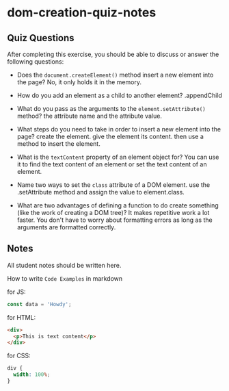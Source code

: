 # dom-creation-quiz-notes

## Quiz Questions

After completing this exercise, you should be able to discuss or answer the following questions:

- Does the `document.createElement()` method insert a new element into the page?
  No, it only holds it in the memory.

- How do you add an element as a child to another element?
  .appendChild

- What do you pass as the arguments to the `element.setAttribute()` method?
  the attribute name and the attribute value.

- What steps do you need to take in order to insert a new element into the page?
  create the element. give the element its content. then use a method to insert the element.

- What is the `textContent` property of an element object for?
  You can use it to find the text content of an element or set the text content of an element.

- Name two ways to set the `class` attribute of a DOM element.
  use the .setAttribute method and assign the value to element.class.

- What are two advantages of defining a function to do create something (like the work of creating a DOM tree)?
  It makes repetitive work a lot faster.
  You don't have to worry about formatting errors as long as the arguments are formatted correctly.

## Notes

All student notes should be written here.

How to write `Code Examples` in markdown

for JS:

```javascript
const data = 'Howdy';
```

for HTML:

```html
<div>
  <p>This is text content</p>
</div>
```

for CSS:

```css
div {
  width: 100%;
}
```
